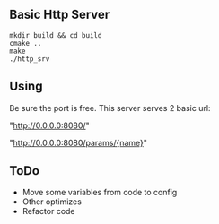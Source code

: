 ## Basic Http Server
```
mkdir build && cd build
cmake ..
make
./http_srv
```
## Using
Be sure the port is free. This server serves 2 basic url:

"http://0.0.0.0:8080/"

"http://0.0.0.0:8080/params/{name}"

## ToDo
- Move some variables from code to config
- Other optimizes
- Refactor code
